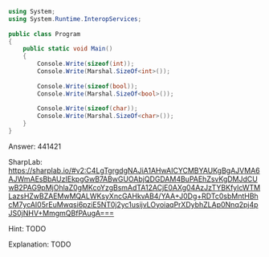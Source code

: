 ```cs
using System;
using System.Runtime.InteropServices;
                    
public class Program
{	
    public static void Main()
    {
        Console.Write(sizeof(int));
        Console.Write(Marshal.SizeOf<int>());
        
        Console.Write(sizeof(bool));
        Console.Write(Marshal.SizeOf<bool>());
        
        Console.Write(sizeof(char));
        Console.Write(Marshal.SizeOf<char>());
    }
}
```

Answer: 441421

SharpLab: https://sharplab.io/#v2:C4LgTgrgdgNAJiA1AHwAICYCMBYAUKgBgAJVMA6AJWmAEsBbAUzIEkpgGwB7ABwGUOAbjQDGDAM4BuPAEhZsvKgDMJdCUwB2PAG9pMjOhlaZ0gMKcoYzgBsmAdTA12ACjE0AXg04AzJzTYBKfylcWTMLazsHZwBZAEMwMQALWKsyXncGAHkvAB4/YAA+J0Dg+RDTc0sbMntHBhcM7ycAI05rEuMwqsi6pziE5NT0j2yc1usijvLOyoiaqPrXDybhZLAp0Nnq2pj4pJS0jNHV+MmgmQBfPAugA===

Hint:
TODO

Explanation:
TODO
